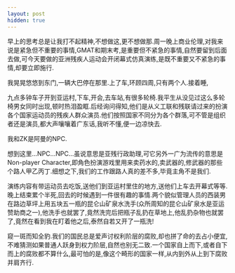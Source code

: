 ```yaml
---
layout: post
hidden: true
---
```


早上的思考总是让我打不起精神,不想做这,更不想做那.周一晚上商业伦理,对我来说是紧急但不重要的事情,GMAT和期末考,是重要但不紧急的事情,自然要留到后面去做,可今天要做的亚洲残疾人运动会开闭幕式仿真演练,是既不重要又不紧急的事情,却要立即施行.

我晃晃悠悠到东门,一辆大巴停在那里.上了车,环顾四周,只有两个人.接着睡,

九点多钟车子开到亚运村,下车,开会,去车站,有很多轮椅.我平生从没见过这么多轮椅男女同时出现,顿时热泪盈眶.后经询问得知,他们是从义工联和残联请过来的扮演各个国家运动员的残疾人群众演员.他们按照国家不同分为各个群落,可不管是组织者还是演员,都大声嚷嚷着广东话,我听不懂,便一边凉快去.

我和ZK是阿曼的NPC.

想到这里...NPC...NPC...虽说意思是亚残行政助理,可它另外一广为流传的意思是Non-player Character,即角色扮演游戏里用来卖药水的,卖武器的,修武器的那些个路人甲乙丙丁.细想之下,我们的工作跟路人真的差不多,毕竟主角不是我们.

演练内容有带运动员去吃饭,送他们到亚运村里住的地方,送他们上车去开幕式等等.晚上结束累个半死,回去的时候遇到一件很有趣的事情.两个貌似管理人员的西装男在路边草坪上用五块五一瓶的昆仑山矿泉水洗手(众所周知的昆仑山矿泉水是亚运赞助商之一),他洗手也就罢了,竟然洗完后把瓶子乱扔在草地上,他乱扔杂物也就罢了,竟然在看到我在盯着他之后,泰然自若又开了一瓶洗!

窥一斑而知全豹.我们的国民总是爱声讨权利阶层的腐败,却也拼了命的去占小便宜,不难猜测如果普通人跃身到权力阶层,自然也别无二致.一个国家自上而下,或者自下而上的腐败都不算什么,最可怕的是,像这个畸形的国家一样,从内到外从上到下腐败并肩齐行.